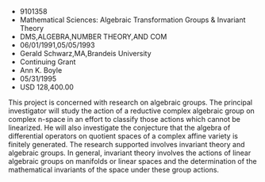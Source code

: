 
* 9101358
* Mathematical Sciences: Algebraic Transformation Groups & Invariant Theory
* DMS,ALGEBRA,NUMBER THEORY,AND COM
* 06/01/1991,05/05/1993
* Gerald Schwarz,MA,Brandeis University
* Continuing Grant
* Ann K. Boyle
* 05/31/1995
* USD 128,400.00

This project is concerned with research on algebraic groups. The principal
investigator will study the action of a reductive complex algebraic group on
complex n-space in an effort to classify those actions which cannot be
linearized. He will also investigate the conjecture that the algebra of
differential operators on quotient spaces of a complex affine variety is
finitely generated. The research supported involves invariant theory and
algebraic groups. In general, invariant theory involves the actions of linear
algebraic groups on manifolds or linear spaces and the determination of the
mathematical invariants of the space under these group actions.
